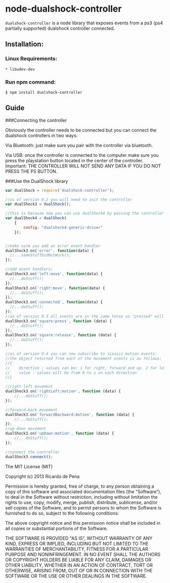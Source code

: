 node-dualshock-controller
=========================

`dualshock-controller` is a node library that exposes events from a ps3 (ps4 partially supported) dualshock controller connected.

## Installation:

### Linux Requirements:

    * libudev-dev

### Run npm command:

    $ npm install dualshock-controller



## Guide

###Connecting the controller

Obviously the controller needs to be connected but you can connect the dualshock controllers in two ways:

Via Bluetooth: just make sure you pair with the controller via bluetooth.

Via USB: once the controller is connected to the computer make sure you press the playstation button located in the center of the controller. Important: THE CONTROLLER WILL NOT SEND ANY DATA IF YOU DO NOT PRESS THE PS BUTTON.


###Use the DualShock library

~~~~ js
var dualShock = require('dualshock-controller');

//as of version 0.2 you will need to init the controller
var dualShock3 = dualShock();

//this is because now you can use dualShock4 by passing the controller config file
var dualShock4 = dualShock(
    {
        config: "dualshock4-generic-driver"
    });


//make sure you add an error event handler
dualShock3.on('error', function(data) {
  //...someStuffDidNotWork();
});

//add event handlers:
dualShock3.on('left:move', function(data) {
  //...doStuff();
});
dualShock3.on('right:move', function(data) {
  //...doStuff();
});
dualShock3.on('connected', function(data) {
  //...doStuff();
});
//as of version 0.3 all events are in the same tense so "pressed" will not work.
dualShock3.on('square:press', function (data) {
  //...doStuff();
});
dualShock3.on('square:release', function (data) {
  //...doStuff();
});

//as of version 0.4 you can now subscribe to sixasis motion events:
//the object returned from each of the movement events is as follows:
//{
//    direction : values can be: 1 for right, forward and up. 2 for left, backwards and down.
//    value : values will be from 0 to x on each direction
//}

//right-left movement
dualShock3.on('rightLeft:motion', function (data) {
    //...doStuff();
});

//forward-back movement
dualShock3.on('forwardBackward:motion', function (data) {
    //...doStuff();
});
//up-down movement
dualShock3.on('upDown:motion', function (data) {
    //...doStuff();
});

//connect the controller
dualShock3.connect();

~~~~

The MIT License (MIT)

Copyright (c) 2013 Ricardo de Pena

Permission is hereby granted, free of charge, to any person obtaining a copy of
this software and associated documentation files (the "Software"), to deal in
the Software without restriction, including without limitation the rights to
use, copy, modify, merge, publish, distribute, sublicense, and/or sell copies of
the Software, and to permit persons to whom the Software is furnished to do so,
subject to the following conditions:

The above copyright notice and this permission notice shall be included in all
copies or substantial portions of the Software.

THE SOFTWARE IS PROVIDED "AS IS", WITHOUT WARRANTY OF ANY KIND, EXPRESS OR
IMPLIED, INCLUDING BUT NOT LIMITED TO THE WARRANTIES OF MERCHANTABILITY, FITNESS
FOR A PARTICULAR PURPOSE AND NONINFRINGEMENT. IN NO EVENT SHALL THE AUTHORS OR
COPYRIGHT HOLDERS BE LIABLE FOR ANY CLAIM, DAMAGES OR OTHER LIABILITY, WHETHER
IN AN ACTION OF CONTRACT, TORT OR OTHERWISE, ARISING FROM, OUT OF OR IN
CONNECTION WITH THE SOFTWARE OR THE USE OR OTHER DEALINGS IN THE SOFTWARE.
